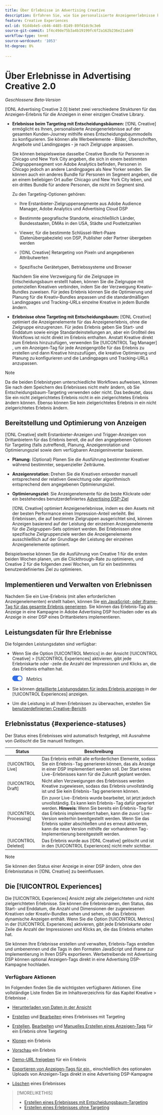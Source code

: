 ```yaml
---
title: Über Erlebnisse in Advertising Creative
description: Erfahren Sie, wie Sie personalisierte Anzeigenerlebnisse konfigurieren und Anzeigenelemente basierend auf der Leistung optimieren können.
feature: Creative Experiences
exl-id: 91d4b4e5-c646-4485-8149-89f41dc9c3e6
source-git-commit: 1f4c49de75b3a4b19199fc6f2a162b236e21ab49
workflow-type: tm+mt
source-wordcount: '1053'
ht-degree: 0%

---
```


# Über Erlebnisse in Advertising Creative 2.0

*Geschlossene Beta-Version*

[!DNL Advertising Creative 2.0] bietet zwei verschiedene Strukturen für das Anzeigen-Erlebnis für die Anzeigen in einer einzigen Creative Library.

* **Erlebnisse beim Targeting mit Entscheidungsbäumen:** [!DNL Creative] ermöglicht es Ihnen, personalisierte Anzeigenerlebnisse auf der gesamten Kunden-Journey mithilfe eines Entscheidungsbaummodells zu konfigurieren. Sie können alle Werbeelemente - Bilder, Überschriften, Angebote und Landingpages - je nach Zielgruppe anpassen.

  Sie können beispielsweise dasselbe Creative Bundle für Personen in Chicago und New York City angeben, die sich in einem bestimmten Zielgruppensegment von Adobe Analytics befinden, Personen in Chicago jedoch an andere Landingpages als New Yorker senden. Sie können auch ein anderes Bundle für Personen im Segment angeben, die an einem beliebigen Ort außer Chicago und New York City leben, und ein drittes Bundle für andere Personen, die nicht im Segment sind.

  Zu den Targeting-Optionen gehören:

   * Ihre Erstanbieter-Zielgruppensegmente aus Adobe Audience Manager, Adobe Analytics und Advertising Cloud DSP

   * Bestimmte geografische Standorte, einschließlich Länder, Bundesstaaten, DMAs in den USA, Städte und Postleitzahlen

   * Viewer, für die bestimmte Schlüssel-Wert-Paare (Datenübergabeziele) von DSP, Publisher oder Partner übergeben werden

   * [!DNL Creative] Retargeting von Pixeln und angegebenen Attributwerten

   * Spezifische Gerätetypen, Betriebssysteme und Browser

  Nachdem Sie eine Verzweigung für die Zielgruppe im Entscheidungsbaum erstellt haben, können Sie die Zielgruppe mit potenziellen Kreativen verbinden, indem Sie der Verzweigung Kreativ-Bundles zuweisen. Für jedes Erlebnis können Sie die Optimierung und Planung für die Kreativ-Bundles anpassen und die standardmäßigen Landingpages und Tracking-URLs <!-- later: and any flexible attributes --> einzelne Kreative in jedem Bundle ändern.

* **Erlebnisse ohne Targeting mit Entscheidungsbaum:** [!DNL Creative] optimiert die Anzeigenelemente für das Anzeigenerlebnis, ohne die Zielgruppe einzugrenzen. Für jedes Erlebnis geben Sie Start- und Enddatum sowie einige Standardeinstellungen an, aber ein Großteil des Workflows ist nicht direkt im Erlebnis enthalten. Anstatt Kreative direkt zum Erlebnis hinzuzufügen, verwenden Sie [!UICONTROL Tag Manager] , um ein Anzeigen-Tag für jede Anzeigengröße für das Erlebnis zu erstellen und dann Kreative hinzuzufügen, die kreative Optimierung und Planung zu konfigurieren und die Landingpages und Tracking-URLs anzupassen<!-- later: and any flexible attributes -->.

>[!NOTE]
>
> Da die beiden Erlebnistypen unterschiedliche Workflows aufweisen, können Sie nach dem Speichern des Erlebnisses nicht mehr ändern, ob Sie Entscheidungsbaum-Targeting verwenden oder nicht. Das bedeutet, dass Sie ein nicht zielgerichtetes Erlebnis nicht in ein zielgerichtetes Erlebnis ändern können. Ebenso können Sie kein zielgerichtetes Erlebnis in ein nicht zielgerichtetes Erlebnis ändern.

## Bereitstellung und Optimierung von Anzeigen

<!-- MORE -->
<!--When multiple ad variants qualify for an impression-->

[!DNL Creative] stellt Erstanbieter-Anzeigen und Trigger-Anzeigen von Drittanbietern für das Erlebnis bereit, die auf den angegebenen Optionen für Targeting (falls zutreffend), Planung, Anzeigenrotation und Optimierungsziel sowie dem verfügbaren Anzeigeninventar basieren.

* **Planung:** (Optional) Planen Sie die Ausführung bestimmter Kreativer während bestimmter, sequenzieller Zeiträume.

* **Anzeigenrotation:** Drehen Sie die Kreativen entweder manuell entsprechend der relativen Gewichtung oder algorithmisch entsprechend dem angegebenen Optimierungsziel.

* **Optimierungsziel:** Sie Anzeigenelemente für die beste Klickrate oder ein bestehendes benutzerdefiniertes [Advertising DSP-Ziel](/help/dsp/optimization/custom-goal.md)

  [!DNL Creative] optimiert Anzeigenerlebnisse, indem es den Assets mit der besten Performance einen Impression-Anteil verleiht. Bei Erlebnissen, die auf bestimmte Zielgruppen ausgerichtet sind, können Anzeigen basierend auf der Leistung der einzelnen Anzeigenelemente für die Zielgruppen-Sets optimiert werden. Bei Erlebnissen ohne spezifische Zielgruppenziele werden die Anzeigenelemente ausschließlich auf der Grundlage der Leistung der einzelnen Anzeigenelemente optimiert.

Beispielsweise können Sie die Ausführung von Creative 1 für die ersten beiden Wochen planen, um die Clickthrough-Rate zu optimieren, und Creative 2 für die folgenden zwei Wochen, um für ein bestimmtes benutzerdefiniertes Ziel zu optimieren.

## Implementieren und Verwalten von Erlebnissen

Nachdem Sie ein Live-Erlebnis (mit allen erforderlichen Anzeigenelementen) erstellt haben, können Sie [ein JavaScript- oder iframe-Tag für das gesamte Erlebnis generieren](experience-tag-export.md). Sie können das Erlebnis-Tag als Anzeige in eine Kampagne in Adobe Advertising DSP hochladen oder es als Anzeige in einer DSP eines Drittanbieters implementieren.

## Leistungsdaten für Ihre Erlebnisse

Die folgenden Leistungsdaten sind verfügbar:

* Wenn Sie die Option [!UICONTROL Metrics] in der Ansicht [!UICONTROL Creative] > [!UICONTROL Experiences] aktivieren, gibt jede Erlebniskarte oder -zeile die Anzahl der Impressionen und Klicks an, die das Erlebnis erhalten hat.

  ![Metriken-Option](/help/creative/assets/metrics-option.png "Metriken-Option")

  <!-- insert screen shot of Metrics option?  If not, then add instructions elsewhere -->

  <!-- I don't see this as of 1/9; why only in the table view?   You can also add conversion columns in the table view. -->

* Sie können [detaillierte Leistungsdaten für jedes Erlebnis anzeigen](experience-performance-details.md) in der [!UICONTROL Experiences] anzeigen.

* Um die Leistung in all Ihren Erlebnissen zu überwachen, erstellen Sie [benutzerdefinierten Creative-Bericht](/help/creative/report-custom-creative.md).

## Erlebnisstatus {#experience-statuses}

Der Status eines Erlebnisses wird automatisch festgelegt, mit Ausnahme von *Gelöscht* die Sie manuell festlegen.

| Status | Beschreibung |
| ------ | ----------- |
| [!UICONTROL Live] | Das Erlebnis enthält alle erforderlichen Elemente, sodass Sie ein Erlebnis-Tag generieren können, das als Anzeige in einer DSP implementiert werden soll. Der Start eines Live-Erlebnisses kann für die Zukunft geplant werden. |
| [!UICONTROL Draft] | Nicht allen Verzweigungen des Erlebnisses werden Kreative zugewiesen, sodass das Erlebnis unvollständig ist und Sie kein Erlebnis-Tag generieren können. |
| [!UICONTROL Processing] | Ein zuvor Live-Erlebnis wurde bearbeitet, ist jetzt jedoch unvollständig. Es kann kein Erlebnis-Tag dafür generiert werden. **Hinweis:** Wenn Sie bereits ein Erlebnis-Tag für das Erlebnis implementiert haben, kann die zuvor Live-Version weiterhin bereitgestellt werden. Wenn Sie das Erlebnis später abschließen und es erneut aktivieren, kann die neue Version mithilfe der vorhandenen Tag-Implementierung bereitgestellt werden. |
| [!UICONTROL Deleted] | Das Erlebnis wurde aus [!DNL Creative] gelöscht und ist in den [!UICONTROL Experiences] nicht mehr sichtbar. |

>[!NOTE]
>
>Sie können den Status einer Anzeige in einer DSP ändern, ohne den Erlebnisstatus in [!DNL Creative] zu beeinflussen.

## Die [!UICONTROL Experiences]

Die [!UICONTROL Experiences] Ansicht zeigt alle zielgerichteten und nicht zielgerichteten Erlebnisse. Sie können die Erlebnisnamen, den Status, das Start- und Enddatum, die Anzahl und Dimensionen der zugewiesenen Kreativen oder Kreativ-Bundles sehen und sehen, ob das Erlebnis dynamische Anzeigen enthält. Wenn Sie die Option [!UICONTROL Metrics] in der [!UICONTROL Experiences] aktivieren, gibt jede Erlebniskarte oder Zeile die Anzahl der Impressionen und Klicks an, die das Erlebnis erhalten hat.

Sie können Ihre Erlebnisse erstellen und verwalten, Erlebnis-Tags erstellen und umbenennen und die Tags in den Formaten JavaScript und iframe zur Implementierung in Ihren DSPs exportieren. Werbetreibende mit Advertising DSP können optional Anzeigen-Tags direkt in eine Advertising DSP-Kampagne hochladen.

### Verfügbare Aktionen

Im Folgenden finden Sie die wichtigsten verfügbaren Aktionen. Eine vollständige Liste finden Sie im Inhaltsverzeichnis für das Kapitel Kreative > Erlebnisse .

* [Herunterladen von Daten in der Ansicht](experience-download-view.md)

* [Erstellen](/help/creative/experiences/experience-create-targeting.md) und [Bearbeiten](/help/creative/experiences/experience-edit-targeting.md) eines Erlebnisses mit Targeting

* [Erstellen](/help/creative/experiences/experience-create-no-targeting.md), [Bearbeiten](/help/creative/experiences/experience-edit-no-targeting.md) und [Manuelles Erstellen eines Anzeigen-Tags](/help/creative/experiences/experience-tag-create-manually.md) für ein Erlebnis ohne Targeting

* [Klonen](experience-clone.md) ein Erlebnis

* [Vorschau](experience-preview.md) ein Erlebnis

* [Demo-URL freigeben](experience-share-demo-url.md) für ein Erlebnis

* [Exportieren von Anzeigen-Tags für ein ](experience-tag-export.md), einschließlich des optionalen Uploads von Anzeigen-Tags direkt in eine Advertising DSP-Kampagne

* [Löschen](experience-delete.md) eines Erlebnisses

>[!MORELIKETHIS]
>
>* [Erstellen eines Erlebnisses mit Entscheidungsbaum-Targeting](experience-create-targeting.md)
>* [Erstellen eines Erlebnisses ohne Targeting](experience-create-no-targeting.md)
